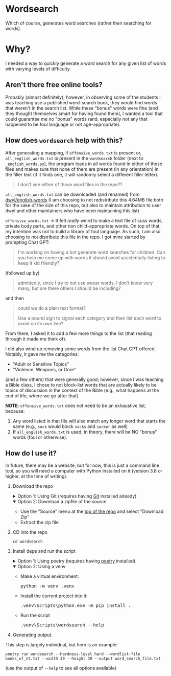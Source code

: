 # Wordsearch

Which of course, generates word searches (rather then searching for words).

# Why?

I needed a way to quickly generate a word search for any given list of words with varying levels of difficulty.

## Aren't there free online tools?

Probably (almost definitely); however, in observing some of the students I was teaching use a published word-search book, they would find words that weren't in the search list. While these "bonus" words were fine (and they thought themselves smart for having found them), I wanted a tool that could guarantee me no "bonus" words (and, especially not any that happened to be foul language or not age-appropriate).

## How does `wordsearch` help with this?

After generating a mapping, if `offensive_words.txt` is present or, `all_english_words.txt` is present in the `wordsearch` folder (next to `_english_words.py`), the program loads in all words found in either of these files and makes sure that none of them are present (in any orientation) in the filler text (if it finds one, it will randomly select a different filler letter).

> I don't see either of those word files in the repo??

`all_english_words.txt` can be downloaded (and renamed) from [dwyl/english-words](https://github.com/dwyl/english-words/blob/master/words.txt) (I am choosing to not redistribute this 4.64MB file both for the sake of the size of this repo, but also to maintain attribution to user dwyl and other maintainers who have been maintaining this list)


`offensive_words.txt` -> It felt *really* weird to make a text file of cuss words, private body parts, and other non child-appropriate words. On top of that, my intention was not to build a library of foul language. As such, I am also choosing to not distribute this file in the repo. I got mine started by prompting Chat GPT:

> I'm working on having a bot generate word searches for children. Can you help me come up with words it should avoid accidentally listing to keep it kid friendly?

(followed up by)

> admittedly, since I try to not use swear words, I don't know very many, but are there others I should be including?

and then

> could we do a plain text format?
>
> Use a pound sign to signal each category and then list each word to avoid on its own line?

From there, I asked it to add a few more things to the list (that reading through it made me think of).

I did also wind up removing some words from the list Chat GPT offered. Notably, it gave me the categories:
- "Adult or Sensitive Topics"
- "Violence, Weapons, or Gore"

(and a few others) that were generally good; however, since I was teaching a Bible class, I chose to not block-list words that are actually likely to be topics of discussion in the context of the Bible (e.g., what happens at the end of life, where we go after that).

**NOTE**: `offensive_words.txt` does not need to be an exhaustive list, because:
1. Any word listed in that file will also match any longer word that starts the same (e.g., `sock` would block `socks` and `socker` as well)
2. If `all_english_words.txt` is used, in theory, there will be NO "bonus" words (foul or otherwise).

## How do I use it?

In future, there may be a website, but for now, this is just a command line tool, so you will need a computer with Python installed on it (version 3.8 or higher, at the time of writing).

1. Download the repo

    <details><summary>Option 1: Using Git (requires having <a href="https://git-scm.com/">Git</a> installed already)</summary>
    <pre>git clone https://github.com/mshafer1/wordsearch.git</pre>
    </details>
    
    <details open><summary>Option 2: Download a zipfile of the source</summary>
    <ul>
    <li>Use the "Source" menu at the <a href="https://github.com/mshafer1/wordsearch.git">top of the repo</a> and select "Download Zip"</li>
    <li>Extract the zip file</li>
    </ul>
    </details>

1. CD into the repo
   
    `cd wordsearch`

2. Install deps and run the script

    <details><summary>Option 1: Using poetry (requires having <a href="https://python-poetry.org">poetry</a> installed)</summary>
    <pre>poetry install</pre>
    <br/>
    <pre>poetry run wordsearch --help</pre>
    </details>
    
    <details open><summary>Option 2: Using a venv</summary>
    <ul>
    <li>Make a virtual environment: <pre>python -m venv .venv</pre></li>
    <li>Install the current project into it: <pre>.venv\Scripts\python.exe -m pip install .</pre></li>
    <li>Run the script <pre>.venv\Scripts\wordsearch --help</li>
    </details>

3. Generating output.

This step is largely individual, but here is an example:

`poetry run wordsearch --hardness-level hard --wordlist-file books_of_nt.txt --width 30 --height 30 --output word_search_file.txt`

(use the output of `--help` to see all options available)

